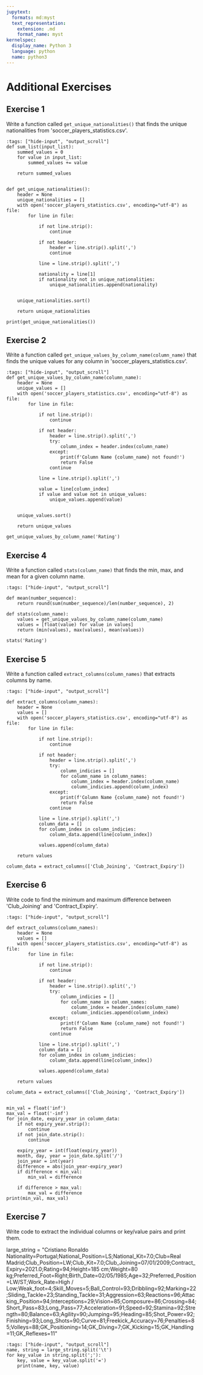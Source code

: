 ```yaml
---
jupytext:
  formats: md:myst
  text_representation:
    extension: .md
    format_name: myst
kernelspec:
  display_name: Python 3
  language: python
  name: python3
---
```



# Additional Exercises


## Exercise 1
Write a function called `get_unique_nationalities()` that finds the unique nationalities from 'soccer_players_statistics.csv'.

```{code-cell} ipython3
:tags: ["hide-input", "output_scroll"]
def sum_list(input_list):
    summed_values = 0
    for value in input_list:
        summed_values += value

    return summed_values


def get_unique_nationalities():
    header = None
    unique_nationalities = []
    with open('soccer_players_statistics.csv', encoding="utf-8") as file:
        for line in file:

            if not line.strip():
                continue

            if not header:
                header = line.strip().split(',')
                continue

            line = line.strip().split(',')

            nationality = line[1]
            if nationality not in unique_nationalities:
                unique_nationalities.append(nationality)
                
    
    unique_nationalities.sort()
    
    return unique_nationalities
        
print(get_unique_nationalities())
```



## Exercise 2
Write a function called `get_unique_values_by_column_name(column_name)` that finds the unique values for any column in 'soccer_players_statistics.csv'.

```{code-cell} ipython3
:tags: ["hide-input", "output_scroll"]
def get_unique_values_by_column_name(column_name):
    header = None
    unique_values = []
    with open('soccer_players_statistics.csv', encoding="utf-8") as file:
        for line in file:

            if not line.strip():
                continue

            if not header:
                header = line.strip().split(',')
                try:
                    column_index = header.index(column_name)
                except:
                    print(f'Column Name {column_name} not found!')
                    return False
                continue

            line = line.strip().split(',')

            value = line[column_index]
            if value and value not in unique_values:
                unique_values.append(value)
                
    
    unique_values.sort()
    
    return unique_values
        
get_unique_values_by_column_name('Rating')
```

## Exercise 4
Write a function called `stats(column_name)` that finds the min, max, and mean for a given column name.

```{code-cell} ipython3
:tags: ["hide-input", "output_scroll"]

def mean(number_sequence):
    return round(sum(number_sequence)/len(number_sequence), 2)

def stats(column_name):
    values = get_unique_values_by_column_name(column_name)
    values = [float(value) for value in values]
    return (min(values), max(values), mean(values))
    
stats('Rating')
```


## Exercise 5
Write a function called `extract_columns(column_names)` that extracts columns by name.

```{code-cell} ipython3
:tags: ["hide-input", "output_scroll"]

def extract_columns(column_names):
    header = None
    values = []
    with open('soccer_players_statistics.csv', encoding="utf-8") as file:
        for line in file:

            if not line.strip():
                continue

            if not header:
                header = line.strip().split(',')
                try:
                    column_indicies = []
                    for column_name in column_names:
                        column_index = header.index(column_name)
                        column_indicies.append(column_index)
                except:
                    print(f'Column Name {column_name} not found!')
                    return False
                continue

            line = line.strip().split(',')
            column_data = []
            for column_index in column_indicies:
                column_data.append(line[column_index])
                
            values.append(column_data)
            
    return values

column_data = extract_columns(['Club_Joining', 'Contract_Expiry'])
```

## Exercise 6
Write code to find the minimum and maximum difference between 'Club_Joining' and 'Contract_Expiry'. 

```{code-cell} ipython3
:tags: ["hide-input", "output_scroll"]

def extract_columns(column_names):
    header = None
    values = []
    with open('soccer_players_statistics.csv', encoding="utf-8") as file:
        for line in file:

            if not line.strip():
                continue

            if not header:
                header = line.strip().split(',')
                try:
                    column_indicies = []
                    for column_name in column_names:
                        column_index = header.index(column_name)
                        column_indicies.append(column_index)
                except:
                    print(f'Column Name {column_name} not found!')
                    return False
                continue

            line = line.strip().split(',')
            column_data = []
            for column_index in column_indicies:
                column_data.append(line[column_index])
                
            values.append(column_data)
            
    return values

column_data = extract_columns(['Club_Joining', 'Contract_Expiry'])


min_val = float('inf')
max_val = float('-inf')
for join_date, expiry_year in column_data:
    if not expiry_year.strip():
        continue
    if not join_date.strip():
        continue
    
    expiry_year = int(float(expiry_year))
    month, day, year = join_date.split('/')
    join_year = int(year)
    difference = abs(join_year-expiry_year)
    if difference < min_val:
        min_val = difference
        
    if difference > max_val:
        max_val = difference
print(min_val, max_val)
```

## Exercise 7
Write code to extract the individual columns or key/value pairs and print them. 


large_string = "Cristiano Ronaldo	Nationality=Portugal;National_Position=LS;National_Kit=7.0;Club=Real Madrid;Club_Position=LW;Club_Kit=7.0;Club_Joining=07/01/2009;Contract_Expiry=2021.0;Rating=94;Height=185 cm;Weight=80 kg;Preferred_Foot=Right;Birth_Date=02/05/1985;Age=32;Preferred_Position=LW/ST;Work_Rate=High / Low;Weak_foot=4;Skill_Moves=5;Ball_Control=93;Dribbling=92;Marking=22;Sliding_Tackle=23;Standing_Tackle=31;Aggression=63;Reactions=96;Attacking_Position=94;Interceptions=29;Vision=85;Composure=86;Crossing=84;Short_Pass=83;Long_Pass=77;Acceleration=91;Speed=92;Stamina=92;Strength=80;Balance=63;Agility=90;Jumping=95;Heading=85;Shot_Power=92;Finishing=93;Long_Shots=90;Curve=81;Freekick_Accuracy=76;Penalties=85;Volleys=88;GK_Positioning=14;GK_Diving=7;GK_Kicking=15;GK_Handling=11;GK_Reflexes=11"

```{code-cell} ipython3
:tags: ["hide-input", "output_scroll"]
name, string = large_string.split('\t')
for key_value in string.split(';'):
    key, value = key_value.split('=')
    print(name, key, value)

```
        